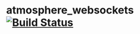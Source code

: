 # atmosphere_websockets [![Build Status](https://travis-ci.org/hofiorg/atmosphere_websockets.svg?branch=master)](https://travis-ci.org/hofiorg/atmosphere_websockets)

